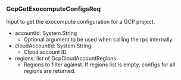 ### GcpGetExocomputeConfigsReq
Input to get the exocompute configuration for a GCP project.

- accountId: System.String
  - Optional argument to be used when calling the rpc internally.
- cloudAccountId: System.String
  - Cloud account ID.
- regions: list of GcpCloudAccountRegions
  - Regions to filter against. If regions list is empty, configs for all
regions are returned.
